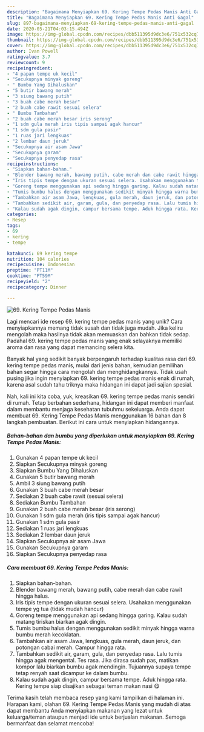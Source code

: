 ```yaml
---
description: "Bagaimana Menyiapkan 69. Kering Tempe Pedas Manis Anti Gagal"
title: "Bagaimana Menyiapkan 69. Kering Tempe Pedas Manis Anti Gagal"
slug: 897-bagaimana-menyiapkan-69-kering-tempe-pedas-manis-anti-gagal
date: 2020-05-21T04:03:15.494Z
image: https://img-global.cpcdn.com/recipes/dbb511395d9dc3e6/751x532cq70/69-kering-tempe-pedas-manis-foto-resep-utama.jpg
thumbnail: https://img-global.cpcdn.com/recipes/dbb511395d9dc3e6/751x532cq70/69-kering-tempe-pedas-manis-foto-resep-utama.jpg
cover: https://img-global.cpcdn.com/recipes/dbb511395d9dc3e6/751x532cq70/69-kering-tempe-pedas-manis-foto-resep-utama.jpg
author: Ivan Powell
ratingvalue: 3.7
reviewcount: 9
recipeingredient:
- "4 papan tempe uk kecil"
- "Secukupnya minyak goreng"
- " Bumbu Yang Dihaluskan"
- "5 butir bawang merah"
- "3 siung bawang putih"
- "3 buah cabe merah besar"
- "2 buah cabe rawit sesuai selera"
- " Bumbu Tambahan"
- "2 buah cabe merah besar iris serong"
- "1 sdm gula merah iris tipis sampai agak hancur"
- "1 sdm gula pasir"
- "1 ruas jari lengkuas"
- "2 lembar daun jeruk"
- "Secukupnya air asam Jawa"
- "Secukupnya garam"
- "Secukupnya penyedap rasa"
recipeinstructions:
- "Siapkan bahan-bahan."
- "Blender bawang merah, bawang putih, cabe merah dan cabe rawit hingga halus."
- "Iris tipis tempe dengan ukuran sesuai selera. Usahakan menggunakan tempe yg tua (tidak mudah hancur)"
- "Goreng tempe menggunakan api sedang hingga garing. Kalau sudah matang tiriskan biarkan agak dingin."
- "Tumis bumbu halus dengan menggunakan sedikit minyak hingga warna bumbu merah kecoklatan."
- "Tambahkan air asam Jawa, lengkuas, gula merah, daun jeruk, dan potongan cabai merah. Campur hingga rata."
- "Tambahkan sedikit air, garam, gula, dan penyedap rasa. Lalu tumis hingga agak mengental. Tes rasa. Jika dirasa sudah pas, matikan kompor lalu biarkan bumbu agak mendingin. Tujuannya supaya tempe tetap renyah saat dicampur ke dalam bumbu."
- "Kalau sudah agak dingin, campur bersama tempe. Aduk hingga rata. Kering tempe siap disajikan sebagai teman makan nasi 😋"
categories:
- Resep
tags:
- 69
- kering
- tempe

katakunci: 69 kering tempe 
nutrition: 104 calories
recipecuisine: Indonesian
preptime: "PT11M"
cooktime: "PT59M"
recipeyield: "2"
recipecategory: Dinner

---
```



![69. Kering Tempe Pedas Manis](https://img-global.cpcdn.com/recipes/dbb511395d9dc3e6/751x532cq70/69-kering-tempe-pedas-manis-foto-resep-utama.jpg)

Lagi mencari ide resep 69. kering tempe pedas manis yang unik? Cara menyiapkannya memang tidak susah dan tidak juga mudah. Jika keliru mengolah maka hasilnya tidak akan memuaskan dan bahkan tidak sedap. Padahal 69. kering tempe pedas manis yang enak selayaknya memiliki aroma dan rasa yang dapat memancing selera kita.



Banyak hal yang sedikit banyak berpengaruh terhadap kualitas rasa dari 69. kering tempe pedas manis, mulai dari jenis bahan, kemudian pemilihan bahan segar hingga cara mengolah dan menghidangkannya. Tidak usah pusing jika ingin menyiapkan 69. kering tempe pedas manis enak di rumah, karena asal sudah tahu triknya maka hidangan ini dapat jadi sajian spesial.


Nah, kali ini kita coba, yuk, kreasikan 69. kering tempe pedas manis sendiri di rumah. Tetap berbahan sederhana, hidangan ini dapat memberi manfaat dalam membantu menjaga kesehatan tubuhmu sekeluarga. Anda dapat membuat 69. Kering Tempe Pedas Manis menggunakan 16 bahan dan 8 langkah pembuatan. Berikut ini cara untuk menyiapkan hidangannya.

<!--inarticleads1-->

##### Bahan-bahan dan bumbu yang diperlukan untuk menyiapkan 69. Kering Tempe Pedas Manis:

1. Gunakan 4 papan tempe uk kecil
1. Siapkan Secukupnya minyak goreng
1. Siapkan  Bumbu Yang Dihaluskan
1. Gunakan 5 butir bawang merah
1. Ambil 3 siung bawang putih
1. Gunakan 3 buah cabe merah besar
1. Sediakan 2 buah cabe rawit (sesuai selera)
1. Sediakan  Bumbu Tambahan
1. Gunakan 2 buah cabe merah besar (iris serong)
1. Gunakan 1 sdm gula merah (iris tipis sampai agak hancur)
1. Gunakan 1 sdm gula pasir
1. Sediakan 1 ruas jari lengkuas
1. Sediakan 2 lembar daun jeruk
1. Siapkan Secukupnya air asam Jawa
1. Gunakan Secukupnya garam
1. Siapkan Secukupnya penyedap rasa




<!--inarticleads2-->

##### Cara membuat 69. Kering Tempe Pedas Manis:

1. Siapkan bahan-bahan.
1. Blender bawang merah, bawang putih, cabe merah dan cabe rawit hingga halus.
1. Iris tipis tempe dengan ukuran sesuai selera. Usahakan menggunakan tempe yg tua (tidak mudah hancur)
1. Goreng tempe menggunakan api sedang hingga garing. Kalau sudah matang tiriskan biarkan agak dingin.
1. Tumis bumbu halus dengan menggunakan sedikit minyak hingga warna bumbu merah kecoklatan.
1. Tambahkan air asam Jawa, lengkuas, gula merah, daun jeruk, dan potongan cabai merah. Campur hingga rata.
1. Tambahkan sedikit air, garam, gula, dan penyedap rasa. Lalu tumis hingga agak mengental. Tes rasa. Jika dirasa sudah pas, matikan kompor lalu biarkan bumbu agak mendingin. Tujuannya supaya tempe tetap renyah saat dicampur ke dalam bumbu.
1. Kalau sudah agak dingin, campur bersama tempe. Aduk hingga rata. Kering tempe siap disajikan sebagai teman makan nasi 😋




Terima kasih telah membaca resep yang kami tampilkan di halaman ini. Harapan kami, olahan 69. Kering Tempe Pedas Manis yang mudah di atas dapat membantu Anda menyiapkan makanan yang lezat untuk keluarga/teman ataupun menjadi ide untuk berjualan makanan. Semoga bermanfaat dan selamat mencoba!
